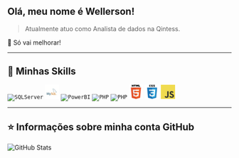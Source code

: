 ## Olá, meu nome é <strong>Wellerson!</strong>

> Atualmente atuo como Analista de dados na Qintess.

💬 Só vai melhorar!

----

## 🚀 Minhas Skills

<code><img height="32" src="https://ohina.work/img/sql/sql_server.png" alt="SQLServer"/></code>
<code><img height="32" src="https://raw.githubusercontent.com/github/explore/80688e429a7d4ef2fca1e82350fe8e3517d3494d/topics/mysql/mysql.png" alt="MySQL"/></code>
<code><img height="32" src="https://static.wixstatic.com/media/322cff_c3cd08ea165f4e41bdb604d646554fc5~mv2.png/v1/fit/w_500,h_500,q_90/file.png" alt="PowerBI"/></code>
<code><img height="32" src="https://cdn-icons-png.flaticon.com/512/6132/6132221.png" alt="PHP"/></code>
<code><img height="32" src="https://cdn-icons-png.flaticon.com/512/5968/5968342.png" alt="PHP"/></code>
<code><img height="32" src="https://raw.githubusercontent.com/github/explore/80688e429a7d4ef2fca1e82350fe8e3517d3494d/topics/html/html.png" alt="HTML5"/></code>
<code><img height="32" src="https://raw.githubusercontent.com/github/explore/80688e429a7d4ef2fca1e82350fe8e3517d3494d/topics/css/css.png" alt="CSS"/></code>
<code><img height="32" src="https://raw.githubusercontent.com/github/explore/80688e429a7d4ef2fca1e82350fe8e3517d3494d/topics/javascript/javascript.png" alt="JavaScript"/></code>

---

## ⭐ Informações sobre minha conta GitHub
![GitHub Stats](https://github-readme-stats.vercel.app/api?username=welllopes&show_icons=true)
